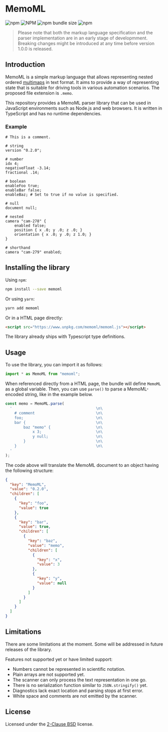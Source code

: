 # MemoML

![npm](https://img.shields.io/npm/v/memoml)
![NPM](https://img.shields.io/npm/l/memoml)
![npm bundle size](https://img.shields.io/bundlephobia/min/memoml)
![npm](https://img.shields.io/npm/dm/memoml)

> Please note that both the markup language specification and the parser
> implementation are in an early stage of developmment. Breaking changes
> might be introduced at any time before version 1.0.0 is released.

## Introduction

MemoML is a simple markup language that allows representing nested ordered
[multimaps](https://en.wikipedia.org/wiki/Multimap) in text format. It aims
to provide a way of representing state that is suitable for driving tools
in various automation scenarios. The proposed file extension is `.memo`.

This repository provides a MemoML parser library that can be used in
JavaScript environments such as Node.js and web browsers. It is written
in TypeScript and has no runtime dependencies.

### Example

```memo
# This is a comment.

# string
version "0.2.0";

# number
idx 4;
negativeFloat -3.14;
fractional .14;

# boolean
enableFoo true;
enableBar false;
enableBaz; # Set to true if no value is specified.

# null
document null;

# nested
camera "cam-278" {
    enabled false;
    position { x .0; y .0; z .0; }
    orientation { x .0; y .0; z 1.0; }
}

# shorthand
camera "cam-279" enabled;
```

## Installing the library

Using `npm`:

```sh
npm install --save memoml
```

Or using `yarn`:

```sh
yarn add memoml
```

Or in a HTML page directly:

```html
<script src="https://www.unpkg.com/memoml/memoml.js"></script>
```

The library already ships with Typescript type definitions.

## Usage

To use the library, you can import it as follows:

```js
import * as MemoML from "memoml";
```

When referenced directly from a HTML page, the bundle will define `MemoML`
as a global variable. Then, you can use `parse()` to parse a MemoML-encoded
string, like in the example below.

```js
const memo = MemoML.parse(
  '                                     \n\
    # comment                           \n\
    foo;                                \n\
    bar {                               \n\
        baz "memo" {                    \n\
            x 3;                        \n\
            y null;                     \n\
        }                               \n\
    }                                   \n\
  '
);
```

The code above will translate the MemoML document to an object having the
following structure:

```json
{
  "key": "MemoML",
  "value": "0.2.0",
  "children": [
    {
      "key": "foo",
      "value": true
    },
    {
      "key": "bar",
      "value": true,
      "children": [
        {
          "key": "baz",
          "value": "memo",
          "children": [
            {
              "key": "x",
              "value": 3
            },
            {
              "key": "y",
              "value": null
            }
          ]
        }
      ]
    }
  ]
}
```

## Limitations

There are some limitations at the moment. Some will be addressed in future
releases of the library.

Features not supported yet or have limited support:

- Numbers cannot be represented in scientific notation.
- Plain arrays are not supported yet.
- The scanner can only process the text representation in one go.
- There is no serialization function similar to `JSON.stringify()` yet.
- Diagnostics lack exact location and parsing stops at first error.
- White space and comments are not emitted by the scanner.

## License

Licensed under the [2-Clause BSD](LICENSE.txt) license.
